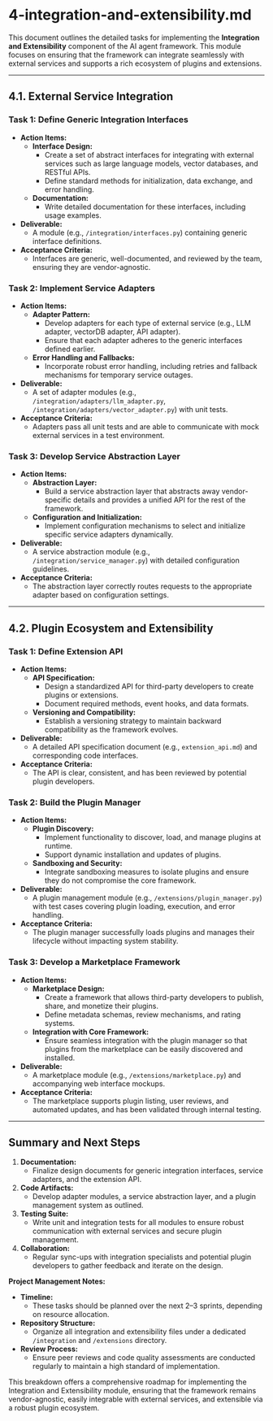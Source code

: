 # 4-integration-and-extensibility.md

This document outlines the detailed tasks for implementing the **Integration and Extensibility** component of the AI agent framework. This module focuses on ensuring that the framework can integrate seamlessly with external services and supports a rich ecosystem of plugins and extensions.

---

## 4.1. External Service Integration

### Task 1: Define Generic Integration Interfaces
- **Action Items:**
  - **Interface Design:**  
    - Create a set of abstract interfaces for integrating with external services such as large language models, vector databases, and RESTful APIs.
    - Define standard methods for initialization, data exchange, and error handling.
  - **Documentation:**  
    - Write detailed documentation for these interfaces, including usage examples.
- **Deliverable:**  
  - A module (e.g., `/integration/interfaces.py`) containing generic interface definitions.
- **Acceptance Criteria:**  
  - Interfaces are generic, well-documented, and reviewed by the team, ensuring they are vendor-agnostic.

### Task 2: Implement Service Adapters
- **Action Items:**
  - **Adapter Pattern:**  
    - Develop adapters for each type of external service (e.g., LLM adapter, vectorDB adapter, API adapter).
    - Ensure that each adapter adheres to the generic interfaces defined earlier.
  - **Error Handling and Fallbacks:**  
    - Incorporate robust error handling, including retries and fallback mechanisms for temporary service outages.
- **Deliverable:**  
  - A set of adapter modules (e.g., `/integration/adapters/llm_adapter.py`, `/integration/adapters/vector_adapter.py`) with unit tests.
- **Acceptance Criteria:**  
  - Adapters pass all unit tests and are able to communicate with mock external services in a test environment.

### Task 3: Develop Service Abstraction Layer
- **Action Items:**
  - **Abstraction Layer:**  
    - Build a service abstraction layer that abstracts away vendor-specific details and provides a unified API for the rest of the framework.
  - **Configuration and Initialization:**  
    - Implement configuration mechanisms to select and initialize specific service adapters dynamically.
- **Deliverable:**  
  - A service abstraction module (e.g., `/integration/service_manager.py`) with detailed configuration guidelines.
- **Acceptance Criteria:**  
  - The abstraction layer correctly routes requests to the appropriate adapter based on configuration settings.

---

## 4.2. Plugin Ecosystem and Extensibility

### Task 1: Define Extension API
- **Action Items:**
  - **API Specification:**  
    - Design a standardized API for third-party developers to create plugins or extensions.
    - Document required methods, event hooks, and data formats.
  - **Versioning and Compatibility:**  
    - Establish a versioning strategy to maintain backward compatibility as the framework evolves.
- **Deliverable:**  
  - A detailed API specification document (e.g., `extension_api.md`) and corresponding code interfaces.
- **Acceptance Criteria:**  
  - The API is clear, consistent, and has been reviewed by potential plugin developers.

### Task 2: Build the Plugin Manager
- **Action Items:**
  - **Plugin Discovery:**  
    - Implement functionality to discover, load, and manage plugins at runtime.
    - Support dynamic installation and updates of plugins.
  - **Sandboxing and Security:**  
    - Integrate sandboxing measures to isolate plugins and ensure they do not compromise the core framework.
- **Deliverable:**  
  - A plugin management module (e.g., `/extensions/plugin_manager.py`) with test cases covering plugin loading, execution, and error handling.
- **Acceptance Criteria:**  
  - The plugin manager successfully loads plugins and manages their lifecycle without impacting system stability.

### Task 3: Develop a Marketplace Framework
- **Action Items:**
  - **Marketplace Design:**  
    - Create a framework that allows third-party developers to publish, share, and monetize their plugins.
    - Define metadata schemas, review mechanisms, and rating systems.
  - **Integration with Core Framework:**  
    - Ensure seamless integration with the plugin manager so that plugins from the marketplace can be easily discovered and installed.
- **Deliverable:**  
  - A marketplace module (e.g., `/extensions/marketplace.py`) and accompanying web interface mockups.
- **Acceptance Criteria:**  
  - The marketplace supports plugin listing, user reviews, and automated updates, and has been validated through internal testing.

---

## Summary and Next Steps

1. **Documentation:**  
   - Finalize design documents for generic integration interfaces, service adapters, and the extension API.
2. **Code Artifacts:**  
   - Develop adapter modules, a service abstraction layer, and a plugin management system as outlined.
3. **Testing Suite:**  
   - Write unit and integration tests for all modules to ensure robust communication with external services and secure plugin management.
4. **Collaboration:**  
   - Regular sync-ups with integration specialists and potential plugin developers to gather feedback and iterate on the design.

**Project Management Notes:**
- **Timeline:**  
  - These tasks should be planned over the next 2–3 sprints, depending on resource allocation.
- **Repository Structure:**  
  - Organize all integration and extensibility files under a dedicated `/integration` and `/extensions` directory.
- **Review Process:**  
  - Ensure peer reviews and code quality assessments are conducted regularly to maintain a high standard of implementation.

This breakdown offers a comprehensive roadmap for implementing the Integration and Extensibility module, ensuring that the framework remains vendor-agnostic, easily integrable with external services, and extensible via a robust plugin ecosystem.
